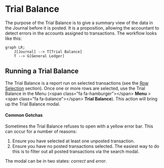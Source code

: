 # Trial Balance

The purpose of the Trial Balance is to give a summary view of the data in the Journal before it is posted.  It is a proposition, allowing the accountant to detect errors in the accounts assigned to transactions.  The workflow looks like this:

```mermaid
graph LR;
    J[Journal] --> T[Trial Balance]
    T --> G[General Ledger]
```

## Running a Trial Balance

The Trial Balance is a report run on selected transactions \(see the [Row Selection](/grid-features/row-selection.md) section\).  Once one or more rows are selected, use the Trial Balance in the Menu \(&lt;span class="fa fa-hamburger"&gt;&lt;/span&gt; **Menu** &gt; &lt;span class="fa fa-balance"&gt;&lt;/span&gt; **Trial Balance**\).  This action will bring up the Trial Balance modal.

<div class="bs-callout bs-callout-warning">
<h4>Common Gotchas</h4>

Sometimes the Trial Balance refuses to open with a yellow error bar.  This can occur for a number of reasons:
 1. Ensure you have selected at least one unposted transaction.
 2. Ensure you have no posted transactions selected.  The easiest way to do this is to filter out all posted transactions via the search modal.
</div>

The modal can be in two states: _correct_ and _error_.
